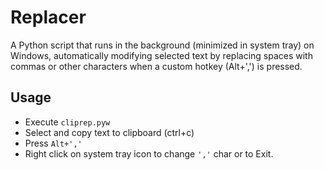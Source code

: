 # Replacer

A Python script that runs in the background (minimized in system tray) on Windows, automatically modifying selected text by replacing spaces with commas or other characters when a custom hotkey (Alt+',') is pressed.

## Usage

- Execute `cliprep.pyw`
- Select and copy text to clipboard (ctrl+c)
- Press `Alt+','`
- Right click on system tray icon to change `','` char or to Exit.
